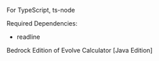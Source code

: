 For TypeScript, ts-node

Required Dependencies:
- readline

Bedrock Edition of Evolve Calculator [Java Edition]
